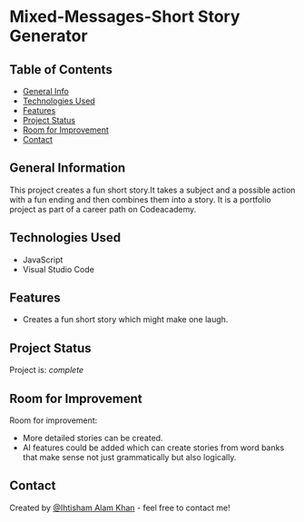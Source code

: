 # Mixed-Messages-Short Story Generator


## Table of Contents
* [General Info](#general-information)
* [Technologies Used](#technologies-used)
* [Features](#features)
* [Project Status](#project-status)
* [Room for Improvement](#room-for-improvement)
* [Contact](#contact)



## General Information
This project creates a fun short story.It takes a subject and a possible action with a fun ending and then combines them into a story. It is a portfolio project as part of a career path on Codeacademy.



## Technologies Used
- JavaScript
- Visual Studio Code


## Features
- Creates a fun short story which might make one laugh. 


## Project Status
Project is: _complete_


## Room for Improvement

Room for improvement:
- More detailed stories can be created.
- AI features could be added which can create stories from word banks that make sense not just grammatically but
also logically.



## Contact
Created by [@Ihtisham Alam Khan](https://github.com/muhammadIhtishamKhan) - feel free to contact me!

